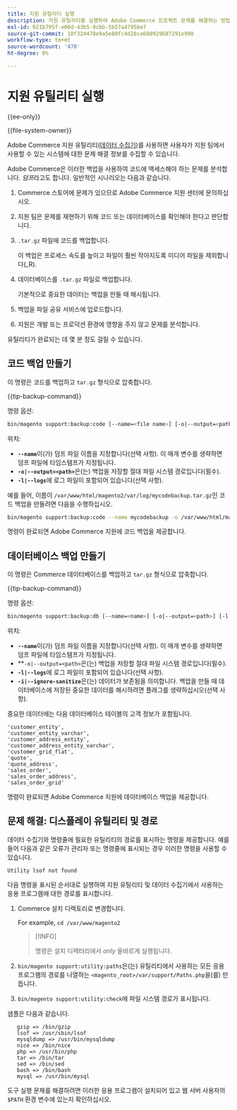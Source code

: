 ```yaml
---
title: 지원 유틸리티 실행
description: 지원 유틸리티를 실행하여 Adobe Commerce 프로젝트 문제를 해결하는 방법을 알아봅니다. 내장된 진단 및 지원 도구를 살펴보십시오.
exl-id: 021b795f-e00d-43b5-9cbb-5b57a4795be7
source-git-commit: 10f324478e9a5e80fc4d28ce680929687291e990
workflow-type: tm+mt
source-wordcount: '470'
ht-degree: 0%

---
```


# 지원 유틸리티 실행

{{ee-only}}

{{file-system-owner}}

Adobe Commerce 지원 유틸리티([데이터 수집기](https://experienceleague.adobe.com/en/docs/commerce-admin/systems/tools/support#data-collector))를 사용하면 사용자가 지원 팀에서 사용할 수 있는 시스템에 대한 문제 해결 정보를 수집할 수 있습니다.

Adobe Commerce은 이러한 백업을 사용하여 코드에 액세스해야 하는 문제를 분석합니다. _덤프_&#x200B;라고도 합니다. 일반적인 시나리오는 다음과 같습니다.

1. Commerce 스토어에 문제가 있으므로 Adobe Commerce 지원 센터에 문의하십시오.
1. 지원 팀은 문제를 재현하기 위해 코드 또는 데이터베이스를 확인해야 한다고 판단합니다.
1. `.tar.gz` 파일에 코드를 백업합니다.

   이 백업은 프로세스 속도를 높이고 파일이 훨씬 작아지도록 미디어 파일을 제외합니다(_R).

1. 데이터베이스를 `.tar.gz` 파일로 백업합니다.

   기본적으로 중요한 데이터는 백업을 만들 때 해시됩니다.

1. 백업을 파일 공유 서비스에 업로드합니다.
1. 지원은 개발 또는 프로덕션 환경에 영향을 주지 않고 문제를 분석합니다.

유틸리티가 완료되는 데 몇 분 정도 걸릴 수 있습니다.

## 코드 백업 만들기

이 명령은 코드를 백업하고 `tar.gz` 형식으로 압축합니다.

{{tip-backup-command}}

명령 옵션:

```bash
bin/magento support:backup:code [--name=<file name>] [-o|--output=<path>] [-l|--logs]
```

위치:

- **`--name`**&#x200B;이(가) 덤프 파일 이름을 지정합니다(선택 사항). 이 매개 변수를 생략하면 덤프 파일에 타임스탬프가 지정됩니다.
- **`-o|--output=<path>`**&#x200B;은(는) 백업을 저장할 절대 파일 시스템 경로입니다(필수).
- **`-l|--logs`**&#x200B;에 로그 파일이 포함되어 있습니다(선택 사항).

예를 들어, 이름이 `/var/www/html/magento2/var/log/mycodebackup.tar.gz`인 코드 백업을 만들려면 다음을 수행하십시오.

```bash
bin/magento support:backup:code --name mycodebackup -o /var/www/html/magento2/var/log
```

명령이 완료되면 Adobe Commerce 지원에 코드 백업을 제공합니다.

## 데이터베이스 백업 만들기

이 명령은 Commerce 데이터베이스를 백업하고 `tar.gz` 형식으로 압축합니다.

{{tip-backup-command}}

명령 옵션:

```bash
bin/magento support:backup:db [--name=<name>] [-o|--output=<path>] [-l|--logs] [-i|--ignore-sanitize]
```

위치:

- **`--name`**&#x200B;이(가) 덤프 파일 이름을 지정합니다(선택 사항). 이 매개 변수를 생략하면 덤프 파일에 타임스탬프가 지정됩니다.
- **`-o|--output=<path>`은(는) 백업을 저장할 절대 파일 시스템 경로입니다(필수).
- **`-l|--logs`**&#x200B;에 로그 파일이 포함되어 있습니다(선택 사항).
- **`-i|--ignore-sanitize`**&#x200B;은(는) 데이터가 보존됨을 의미합니다. 백업을 만들 때 데이터베이스에 저장된 중요한 데이터를 해시하려면 플래그를 생략하십시오(선택 사항).

중요한 데이터에는 다음 데이터베이스 테이블의 고객 정보가 포함됩니다.

```
'customer_entity',
'customer_entity_varchar',
'customer_address_entity',
'customer_address_entity_varchar',
'customer_grid_flat',
'quote',
'quote_address',
'sales_order',
'sales_order_address',
'sales_order_grid'
```

명령이 완료되면 Adobe Commerce 지원에 데이터베이스 백업을 제공합니다.

## 문제 해결: 디스플레이 유틸리티 및 경로

데이터 수집기와 명령줄에 필요한 유틸리티의 경로를 표시하는 명령을 제공합니다. 예를 들어 다음과 같은 오류가 관리자 또는 명령줄에 표시되는 경우 이러한 명령을 사용할 수 있습니다.

```
Utility lsof not found
```

다음 명령을 표시된 순서대로 실행하여 지원 유틸리티 및 데이터 수집기에서 사용하는 응용 프로그램에 대한 경로를 표시합니다.

1. Commerce 설치 디렉토리로 변경합니다.

   For example, `cd /var/www/magento2`

   >[!INFO]
   >
   >명령은 설치 디렉터리에서 _only_ 올바르게 실행됩니다.

1. `bin/magento support:utility:paths`은(는) 유틸리티에서 사용하는 모든 응용 프로그램의 경로를 나열하는 `<magento_root>/var/support/Paths.php`을(를) 만듭니다.
1. `bin/magento support:utility:check`에 파일 시스템 경로가 표시됩니다.

샘플은 다음과 같습니다.

```
   gzip => /bin/gzip
   lsof => /usr/sbin/lsof
   mysqldump => /usr/bin/mysqldump
   nice => /bin/nice
   php => /usr/bin/php
   tar => /bin/tar
   sed => /bin/sed
   bash => /bin/bash
   mysql => /usr/bin/mysql
```

도구 실행 문제를 해결하려면 이러한 응용 프로그램이 설치되어 있고 웹 서버 사용자의 `$PATH` 환경 변수에 있는지 확인하십시오.
